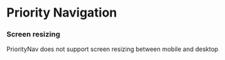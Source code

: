 # Priority Navigation

### Screen resizing

PriorityNav does not support screen resizing between mobile and desktop


